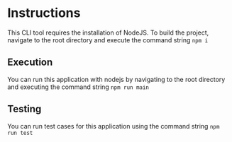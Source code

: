 # Instructions

This CLI tool requires the installation of NodeJS. To build the project, navigate to the root directory and execute the command string `npm i`

## Execution

You can run this application with nodejs by navigating to the root directory and executing the command string `npm run main`

## Testing

You can run test cases for this application using the command string `npm run test`